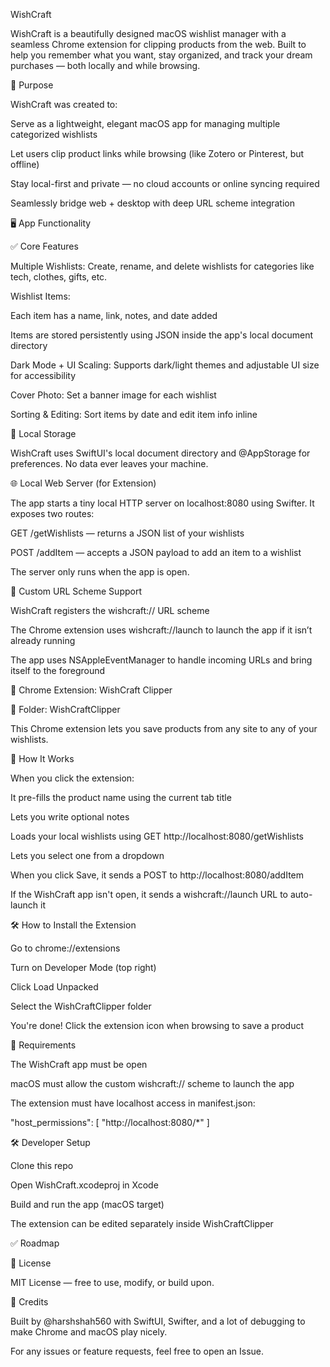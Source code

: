WishCraft

WishCraft is a beautifully designed macOS wishlist manager with a seamless Chrome extension for clipping products from the web. Built to help you remember what you want, stay organized, and track your dream purchases — both locally and while browsing.

📌 Purpose

WishCraft was created to:

Serve as a lightweight, elegant macOS app for managing multiple categorized wishlists

Let users clip product links while browsing (like Zotero or Pinterest, but offline)

Stay local-first and private — no cloud accounts or online syncing required

Seamlessly bridge web + desktop with deep URL scheme integration

🖥 App Functionality

✅ Core Features

Multiple Wishlists: Create, rename, and delete wishlists for categories like tech, clothes, gifts, etc.

Wishlist Items:

Each item has a name, link, notes, and date added

Items are stored persistently using JSON inside the app's local document directory

Dark Mode + UI Scaling: Supports dark/light themes and adjustable UI size for accessibility

Cover Photo: Set a banner image for each wishlist

Sorting & Editing: Sort items by date and edit item info inline

💾 Local Storage

WishCraft uses SwiftUI's local document directory and @AppStorage for preferences. No data ever leaves your machine.

🌐 Local Web Server (for Extension)

The app starts a tiny local HTTP server on localhost:8080 using Swifter. It exposes two routes:

GET /getWishlists — returns a JSON list of your wishlists

POST /addItem — accepts a JSON payload to add an item to a wishlist

The server only runs when the app is open.

🔗 Custom URL Scheme Support

WishCraft registers the wishcraft:// URL scheme

The Chrome extension uses wishcraft://launch to launch the app if it isn’t already running

The app uses NSAppleEventManager to handle incoming URLs and bring itself to the foreground

🧩 Chrome Extension: WishCraft Clipper

📂 Folder: WishCraftClipper

This Chrome extension lets you save products from any site to any of your wishlists.

🧠 How It Works

When you click the extension:

It pre-fills the product name using the current tab title

Lets you write optional notes

Loads your local wishlists using GET http://localhost:8080/getWishlists

Lets you select one from a dropdown

When you click Save, it sends a POST to http://localhost:8080/addItem

If the WishCraft app isn't open, it sends a wishcraft://launch URL to auto-launch it

🛠 How to Install the Extension

Go to chrome://extensions

Turn on Developer Mode (top right)

Click Load Unpacked

Select the WishCraftClipper folder

You're done! Click the extension icon when browsing to save a product

🧪 Requirements

The WishCraft app must be open

macOS must allow the custom wishcraft:// scheme to launch the app

The extension must have localhost access in manifest.json:

"host_permissions": [
  "http://localhost:8080/*"
]

🛠 Developer Setup

Clone this repo

Open WishCraft.xcodeproj in Xcode

Build and run the app (macOS target)

The extension can be edited separately inside WishCraftClipper

✅ Roadmap



📝 License

MIT License — free to use, modify, or build upon.

🙌 Credits

Built by @harshshah560 with SwiftUI, Swifter, and a lot of debugging to make Chrome and macOS play nicely.

For any issues or feature requests, feel free to open an Issue.

